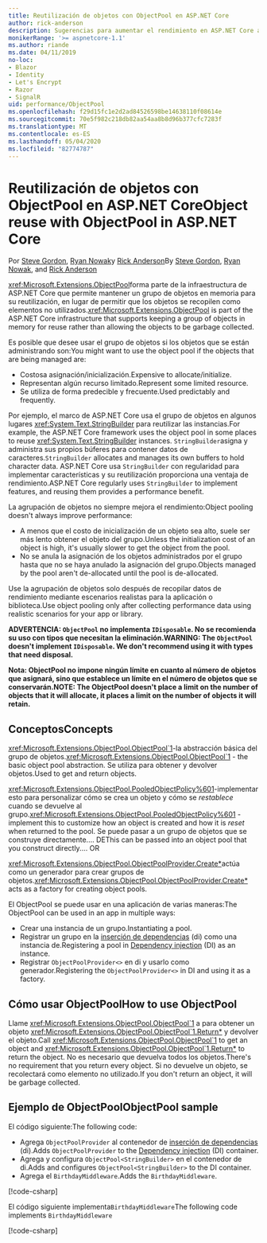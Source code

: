 ```yaml
---
title: Reutilización de objetos con ObjectPool en ASP.NET Core
author: rick-anderson
description: Sugerencias para aumentar el rendimiento en ASP.NET Core aplicaciones mediante ObjectPool.
monikerRange: '>= aspnetcore-1.1'
ms.author: riande
ms.date: 04/11/2019
no-loc:
- Blazor
- Identity
- Let's Encrypt
- Razor
- SignalR
uid: performance/ObjectPool
ms.openlocfilehash: f29d15fc1e2d2ad84526598be14638110f08614e
ms.sourcegitcommit: 70e5f982c218db82aa54aa8b8d96b377cfc7283f
ms.translationtype: MT
ms.contentlocale: es-ES
ms.lasthandoff: 05/04/2020
ms.locfileid: "82774787"
---
```

# <a name="object-reuse-with-objectpool-in-aspnet-core"></a><span data-ttu-id="126dd-103">Reutilización de objetos con ObjectPool en ASP.NET Core</span><span class="sxs-lookup"><span data-stu-id="126dd-103">Object reuse with ObjectPool in ASP.NET Core</span></span>

<span data-ttu-id="126dd-104">Por [Steve Gordon](https://twitter.com/stevejgordon), [Ryan Nowak](https://github.com/rynowak)y [Rick Anderson](https://twitter.com/RickAndMSFT)</span><span class="sxs-lookup"><span data-stu-id="126dd-104">By [Steve Gordon](https://twitter.com/stevejgordon), [Ryan Nowak](https://github.com/rynowak), and [Rick Anderson](https://twitter.com/RickAndMSFT)</span></span>

<span data-ttu-id="126dd-105"><xref:Microsoft.Extensions.ObjectPool>forma parte de la infraestructura de ASP.NET Core que permite mantener un grupo de objetos en memoria para su reutilización, en lugar de permitir que los objetos se recopilen como elementos no utilizados.</span><span class="sxs-lookup"><span data-stu-id="126dd-105"><xref:Microsoft.Extensions.ObjectPool> is part of the ASP.NET Core infrastructure that supports keeping a group of objects in memory for reuse rather than allowing the objects to be garbage collected.</span></span>

<span data-ttu-id="126dd-106">Es posible que desee usar el grupo de objetos si los objetos que se están administrando son:</span><span class="sxs-lookup"><span data-stu-id="126dd-106">You might want to use the object pool if the objects that are being managed are:</span></span>

- <span data-ttu-id="126dd-107">Costosa asignación/inicialización.</span><span class="sxs-lookup"><span data-stu-id="126dd-107">Expensive to allocate/initialize.</span></span>
- <span data-ttu-id="126dd-108">Representan algún recurso limitado.</span><span class="sxs-lookup"><span data-stu-id="126dd-108">Represent some limited resource.</span></span>
- <span data-ttu-id="126dd-109">Se utiliza de forma predecible y frecuente.</span><span class="sxs-lookup"><span data-stu-id="126dd-109">Used predictably and frequently.</span></span>

<span data-ttu-id="126dd-110">Por ejemplo, el marco de ASP.NET Core usa el grupo de objetos en algunos lugares <xref:System.Text.StringBuilder> para reutilizar las instancias.</span><span class="sxs-lookup"><span data-stu-id="126dd-110">For example, the ASP.NET Core framework uses the object pool in some places to reuse <xref:System.Text.StringBuilder> instances.</span></span> <span data-ttu-id="126dd-111">`StringBuilder`asigna y administra sus propios búferes para contener datos de caracteres.</span><span class="sxs-lookup"><span data-stu-id="126dd-111">`StringBuilder` allocates and manages its own buffers to hold character data.</span></span> <span data-ttu-id="126dd-112">ASP.NET Core usa `StringBuilder` con regularidad para implementar características y su reutilización proporciona una ventaja de rendimiento.</span><span class="sxs-lookup"><span data-stu-id="126dd-112">ASP.NET Core regularly uses `StringBuilder` to implement features, and reusing them provides a performance benefit.</span></span>

<span data-ttu-id="126dd-113">La agrupación de objetos no siempre mejora el rendimiento:</span><span class="sxs-lookup"><span data-stu-id="126dd-113">Object pooling doesn't always improve performance:</span></span>

- <span data-ttu-id="126dd-114">A menos que el costo de inicialización de un objeto sea alto, suele ser más lento obtener el objeto del grupo.</span><span class="sxs-lookup"><span data-stu-id="126dd-114">Unless the initialization cost of an object is high, it's usually slower to get the object from the pool.</span></span>
- <span data-ttu-id="126dd-115">No se anula la asignación de los objetos administrados por el grupo hasta que no se haya anulado la asignación del grupo.</span><span class="sxs-lookup"><span data-stu-id="126dd-115">Objects managed by the pool aren't de-allocated until the pool is de-allocated.</span></span>

<span data-ttu-id="126dd-116">Use la agrupación de objetos solo después de recopilar datos de rendimiento mediante escenarios realistas para la aplicación o biblioteca.</span><span class="sxs-lookup"><span data-stu-id="126dd-116">Use object pooling only after collecting performance data using realistic scenarios for your app or library.</span></span>

<span data-ttu-id="126dd-117">**ADVERTENCIA: `ObjectPool` no implementa `IDisposable`. No se recomienda su uso con tipos que necesitan la eliminación.**</span><span class="sxs-lookup"><span data-stu-id="126dd-117">**WARNING: The `ObjectPool` doesn't implement `IDisposable`. We don't recommend using it with types that need disposal.**</span></span>

<span data-ttu-id="126dd-118">**Nota: ObjectPool no impone ningún límite en cuanto al número de objetos que asignará, sino que establece un límite en el número de objetos que se conservarán.**</span><span class="sxs-lookup"><span data-stu-id="126dd-118">**NOTE: The ObjectPool doesn't place a limit on the number of objects that it will allocate, it places a limit on the number of objects it will retain.**</span></span>

## <a name="concepts"></a><span data-ttu-id="126dd-119">Conceptos</span><span class="sxs-lookup"><span data-stu-id="126dd-119">Concepts</span></span>

<span data-ttu-id="126dd-120"><xref:Microsoft.Extensions.ObjectPool.ObjectPool`1>-la abstracción básica del grupo de objetos.</span><span class="sxs-lookup"><span data-stu-id="126dd-120"><xref:Microsoft.Extensions.ObjectPool.ObjectPool`1> - the basic object pool abstraction.</span></span> <span data-ttu-id="126dd-121">Se utiliza para obtener y devolver objetos.</span><span class="sxs-lookup"><span data-stu-id="126dd-121">Used to get and return objects.</span></span>

<span data-ttu-id="126dd-122"><xref:Microsoft.Extensions.ObjectPool.PooledObjectPolicy%601>-implementar esto para personalizar cómo se crea un objeto y cómo se *restablece* cuando se devuelve al grupo.</span><span class="sxs-lookup"><span data-stu-id="126dd-122"><xref:Microsoft.Extensions.ObjectPool.PooledObjectPolicy%601> - implement this to customize how an object is created and how it is *reset* when returned to the pool.</span></span> <span data-ttu-id="126dd-123">Se puede pasar a un grupo de objetos que se construye directamente.... DE</span><span class="sxs-lookup"><span data-stu-id="126dd-123">This can be passed into an object pool that you construct directly.... OR</span></span>

<span data-ttu-id="126dd-124"><xref:Microsoft.Extensions.ObjectPool.ObjectPoolProvider.Create*>actúa como un generador para crear grupos de objetos.</span><span class="sxs-lookup"><span data-stu-id="126dd-124"><xref:Microsoft.Extensions.ObjectPool.ObjectPoolProvider.Create*> acts as a factory for creating object pools.</span></span>
<!-- REview, there is no ObjectPoolProvider<T> -->

<span data-ttu-id="126dd-125">El ObjectPool se puede usar en una aplicación de varias maneras:</span><span class="sxs-lookup"><span data-stu-id="126dd-125">The ObjectPool can be used in an app in multiple ways:</span></span>

* <span data-ttu-id="126dd-126">Crear una instancia de un grupo.</span><span class="sxs-lookup"><span data-stu-id="126dd-126">Instantiating a pool.</span></span>
* <span data-ttu-id="126dd-127">Registrar un grupo en la [inserción de dependencias](xref:fundamentals/dependency-injection) (di) como una instancia de.</span><span class="sxs-lookup"><span data-stu-id="126dd-127">Registering a pool in [Dependency injection](xref:fundamentals/dependency-injection) (DI) as an instance.</span></span>
* <span data-ttu-id="126dd-128">Registrar `ObjectPoolProvider<>` en di y usarlo como generador.</span><span class="sxs-lookup"><span data-stu-id="126dd-128">Registering the `ObjectPoolProvider<>` in DI and using it as a factory.</span></span>

## <a name="how-to-use-objectpool"></a><span data-ttu-id="126dd-129">Cómo usar ObjectPool</span><span class="sxs-lookup"><span data-stu-id="126dd-129">How to use ObjectPool</span></span>

<span data-ttu-id="126dd-130">Llame <xref:Microsoft.Extensions.ObjectPool.ObjectPool`1> a para obtener un objeto <xref:Microsoft.Extensions.ObjectPool.ObjectPool`1.Return*> y devolver el objeto.</span><span class="sxs-lookup"><span data-stu-id="126dd-130">Call <xref:Microsoft.Extensions.ObjectPool.ObjectPool`1> to get an object and <xref:Microsoft.Extensions.ObjectPool.ObjectPool`1.Return*> to return the object.</span></span>  <span data-ttu-id="126dd-131">No es necesario que devuelva todos los objetos.</span><span class="sxs-lookup"><span data-stu-id="126dd-131">There's no requirement that you return every object.</span></span> <span data-ttu-id="126dd-132">Si no devuelve un objeto, se recolectará como elemento no utilizado.</span><span class="sxs-lookup"><span data-stu-id="126dd-132">If you don't return an object, it will be garbage collected.</span></span>

## <a name="objectpool-sample"></a><span data-ttu-id="126dd-133">Ejemplo de ObjectPool</span><span class="sxs-lookup"><span data-stu-id="126dd-133">ObjectPool sample</span></span>

<span data-ttu-id="126dd-134">El código siguiente:</span><span class="sxs-lookup"><span data-stu-id="126dd-134">The following code:</span></span>

* <span data-ttu-id="126dd-135">Agrega `ObjectPoolProvider` al contenedor de [inserción de dependencias](xref:fundamentals/dependency-injection) (di).</span><span class="sxs-lookup"><span data-stu-id="126dd-135">Adds `ObjectPoolProvider` to the [Dependency injection](xref:fundamentals/dependency-injection) (DI) container.</span></span>
* <span data-ttu-id="126dd-136">Agrega y configura `ObjectPool<StringBuilder>` en el contenedor de di.</span><span class="sxs-lookup"><span data-stu-id="126dd-136">Adds and configures `ObjectPool<StringBuilder>` to the DI container.</span></span>
* <span data-ttu-id="126dd-137">Agrega el `BirthdayMiddleware`.</span><span class="sxs-lookup"><span data-stu-id="126dd-137">Adds the `BirthdayMiddleware`.</span></span>

[!code-csharp[](ObjectPool/ObjectPoolSample/Startup.cs?name=snippet)]

<span data-ttu-id="126dd-138">El código siguiente implementa`BirthdayMiddleware`</span><span class="sxs-lookup"><span data-stu-id="126dd-138">The following code implements `BirthdayMiddleware`</span></span>

[!code-csharp[](ObjectPool/ObjectPoolSample/BirthdayMiddleware.cs?name=snippet)]
